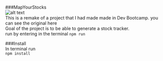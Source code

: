 ###MapYourStocks  
![alt text](https://github.com/polymer940c/MapYourStocks/blob/master/src/ezgif-2-139f0ad163.gif "Logo Title Text 1")  
This is a remake of a project that I had made made in Dev Bootcamp. you can see the original here  
Goal of the project is to be able to generate a stock tracker.  
run by entering in the terminal `npm run`  
  
  
###Install  
In terminal run   
`npm install` 



